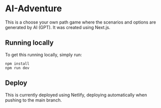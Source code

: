 # AI-Adventure

This is a choose your own path game where the scenarios and options are generated by AI (GPT). It was created using Next.js.

## Running locally

To get this running locally, simply run:

```
npm install
npm run dev
```
## Deploy

This is currently deployed using Netlify, deploying automatically when pushing to the main branch.
